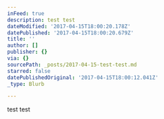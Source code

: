 ```yaml
---
inFeed: true
description: test test
dateModified: '2017-04-15T18:00:20.178Z'
datePublished: '2017-04-15T18:00:20.679Z'
title: ''
author: []
publisher: {}
via: {}
sourcePath: _posts/2017-04-15-test-test.md
starred: false
datePublishedOriginal: '2017-04-15T18:00:12.041Z'
_type: Blurb

---
```

test test